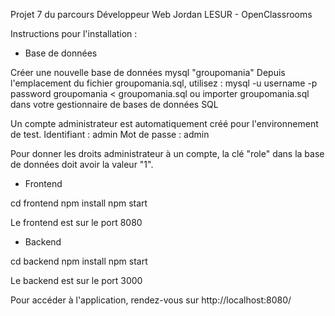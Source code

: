 Projet 7 du parcours Développeur Web
Jordan LESUR - OpenClassrooms

Instructions pour l'installation :

- Base de données

Créer une nouvelle base de données mysql "groupomania"
Depuis l'emplacement du fichier groupomania.sql, utilisez :
mysql -u username -p password groupomania < groupomania.sql
ou importer groupomania.sql dans votre gestionnaire de bases de données SQL

Un compte administrateur est automatiquement créé pour l'environnement de test.
Identifiant : admin
Mot de passe : admin

Pour donner les droits administrateur à un compte, la clé "role" dans la base de données doit avoir la valeur "1".

- Frontend

cd frontend
npm install
npm start

Le frontend est sur le port 8080

- Backend

cd backend
npm install
npm start

Le backend est sur le port 3000


Pour accéder à l'application, rendez-vous sur http://localhost:8080/
